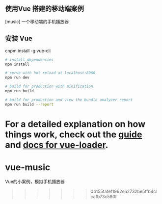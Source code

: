 ## 使用Vue 搭建的移动端案例
[music] 一个移动端的手机播放器


## 安装 Vue
cnpm install -g vue-cli

``` bash
# install dependencies
npm install

# serve with hot reload at localhost:8080
npm run dev

# build for production with minification
npm run build

# build for production and view the bundle analyzer report
npm run build --report
```

For a detailed explanation on how things work, check out the [guide](http://vuejs-templates.github.io/webpack/) and [docs for vue-loader](http://vuejs.github.io/vue-loader).
=======
# vue-music
Vue的小案例，模拟手机播放器
>>>>>>> 04155fafef1962ea2732be5ffb4c1cafb73c580f
